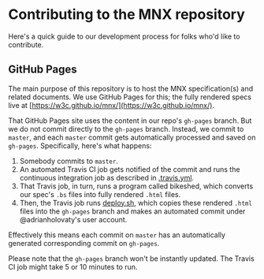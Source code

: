 # Contributing to the MNX repository

Here's a quick guide to our development process for folks who'd like to
contribute.

## GitHub Pages

The main purpose of this repository is to host the MNX specification(s)
and related documents. We use GitHub Pages for this; the fully rendered
specs live at [https://w3c.github.io/mnx/](https://w3c.github.io/mnx/).

That GitHub Pages site uses the content in our repo's `gh-pages` branch.
But we do not commit directly to the `gh-pages` branch. Instead, we
commit to `master`, and each `master` commit gets automatically
processed and saved on `gh-pages`. Specifically, here's what happens:

1. Somebody commits to `master`.
2. An automated Travis CI job gets notified of the commit and runs the
   continuous integration job as described in
   [.travis.yml](https://github.com/w3c/mnx/blob/master/.travis.yml).
3. That Travis job, in turn, runs a program called bikeshed, which
   converts our spec's `.bs` files into fully rendered `.html` files.
4. Then, the Travis job runs
   [deploy.sh](https://github.com/w3c/mnx/blob/master/deploy.sh), which
   copies these rendered `.html` files into the `gh-pages` branch and
   makes an automated commit under @adrianholovaty's user account.

Effectively this means each commit on `master` has an automatically
generated corresponding commit on `gh-pages`.

Please note that the `gh-pages` branch won't be instantly updated. The
Travis CI job might take 5 or 10 minutes to run.
